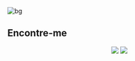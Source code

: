 ![bg][banner]

## Encontre-me

<p id="socialIcons" align="center">
    <a href="https://www.linkedin.com/in/matheus-bertoldo" alt="LinkedIn">
        <img src="https://img.shields.io/badge/-LinkedIn-blue?style=flat-square&logo=linkedin" /></a>
    <a href="https://bertoldosi.github.io/portifolio-oficial-ts/#/" alt="website">
        <img src="https://img.shields.io/badge/-ahsankhan.me-242424?style=flat-square&logo=circle&logoColor=White" /></a>
</p>

[banner]: https://user-images.githubusercontent.com/42129177/102572246-8df98700-40b9-11eb-8585-e59e1ea3927d.jpg
[github]: https://github.com/bertoldosi
[linkedin]: https://www.linkedin.com/in/matheus-bertoldo
[portifolio]: https://bertoldosi.github.io/portifolio-oficial-ts/#/
